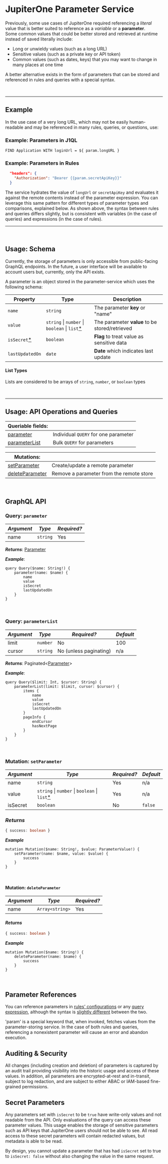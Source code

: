 # JupiterOne Parameter Service

Previously, some use cases of JupiterOne required referencing a *literal* value that is better suited to reference as a *variable* or a **parameter**.  
Some common values that could be better stored and retrieved at runtime instead of saved literally include:

 - Long or unwieldy values (such as a long URL)
 - Sensitive values (such as a private key or API token)
 - Common values (such as dates, keys) that you may want to change in many places at one time

 A better alternative exists in the form of parameters that can be stored and referenced in rules and queries with a special syntax.

<br>
<hr>

## Example

In the use case of a very long URL, which may not be easily human-readable and may be referenced in many rules, queries, or questions, use: 

### Example: Parameters in J1QL

```J1QL
FIND Application WITH loginUrl = ${ param.longURL }
```

### Example: Parameters in Rules

```json
  "headers": {
    "Authorization": "Bearer {{param.secretApiKey}}"
  }
```

The service hydrates the value of `longUrl` or `secretApiKey` and evaluates it against the 
remote contents instead of the parameter expression.  You can leverage this same pattern for 
different types of parameter types and comparisons, explained below.  As shown above, the 
syntax between rules and queries differs slightly, but is consistent with variables (in the
case of queries) and expressions (in the case of rules).
<hr>
<br>

## Usage: Schema

Currently, the storage of parameters is only accessible from public-facing GraphQL endpoints. 
In the future, a user interface will be available to account users but, currently, only the API exists.

A parameter is an object stored in the parameter-service which uses the following schema:


| Property           | Type              | Description                                                                                                                                                         |
| ------------------ | ----------------- | ------------------------------------------------------------------------------------------------------------------------------------------------------------------- |
| `name`               | `string`          | The parameter **key** or "name" |
| `value`          | `string` \| `number` \| `boolean` \| `list`[*](#listtypes)          | The parameter **value** to be stored/retrieved 
| `isSecret`[*](#secretparameters)              | `boolean`          | **Flag** to treat value as sensitive data |
| `lastUpdatedOn`               | `date`          | **Date** which indicates last update  |

#### List Types 
Lists are considered to be arrays of `string`, `number`, or `boolean` types

<br>

<hr>

## Usage: API Operations and Queries

|Queriable fields:||
|--|--|
| [parameter](#queryparameter)|Individual `QUERY` for one parameter|
|[parameterList](#queryparameterlist)|Bulk `QUERY` for parameters|

|Mutations:||
|--|--|
| [setParameter](#mutationsetparameter)|Create/update a remote parameter|
|[deleteParameter](#mutationdeleteparameter)|Remove a parameter from the remote store|

<br>


## GraphQL API

### Query: `parameter`


|*Argument*|*Type*|*Required?*|
|--|--|--|
| name | `string` | Yes |

***Returns***: [Parameter](#usageschema)

***Example***: 
```gql
query Query($name: String!) {
    parameter(name: $name) {
        name
        value
        isSecret
        lastUpdatedOn
    }
}
```
<br>

### Query: `parameterList`

|*Argument*|*Type*|*Required?*|*Default*|
|--|--|--|--|
| limit | `number` | No | 100 |
| cursor | `string` | No (unless paginating) | n/a |

***Returns***: Paginated<[Parameter](#usageschema)>

***Example***: 
```gql
query Query($limit: Int, $cursor: String) {
    parameterList(limit: $limit, cursor: $cursor) {
        items {
            name
            value
            isSecret
            lastUpdatedOn
        }
        pageInfo {
            endCursor
            hasNextPage
        }
    }
}
```
<br>

### Mutation: `setParameter`

|*Argument*|*Type*|*Required?*|*Default*
|--|--|--|--|
| name | `string` |Yes| n/a |
| value | `string` \| `number` \| `boolean` \| `list`[*](#listtypes)  | Yes | n/a
| isSecret | `boolean` |No| `false` |

### ***Returns***
```ts
{ success: boolean }

```
***Example*** 

```gql
mutation Mutation($name: String!, $value: ParameterValue!) {
    setParameter(name: $name, value: $value) {
        success
    }
}
```

<br>

#### Mutation: `deleteParameter`

|*Argument*|*Type*|*Required?*|
|--|--|--|
| name | `Array<string>` |Yes|

#### ***Returns***
```ts
{ success: boolean }
```
***Example***

```gql
mutation Mutation($name: String!) {
    deleteParameter(name: $name) {
        success
    }
}
```
<br>

## Parameter References

You can reference parameters in [rules' configurations](./schemas/alert-rule.md) or any [query expression](./jupiterone-query-language.md), although the syntax is [slightly different](#example) between the two. 

'param' is a special keyword that, when invoked, fetches values from the parameter-storing service. In the case of both rules and queries, referencing a nonexistent parameter will cause an error and abandon execution.

## Auditing & Security

All changes (including creation and deletion) of parameters is captured by an audit trail providing visibility into the historic usage and access of these values.  In addition, all parameters are encrypted-at-rest and in-transit, subject to log redaction, and are subject to either ABAC or IAM-based fine-grained permissions.

## Secret Parameters

Any parameters set with `isSecret` to be `true` have write-only values and not readable from the API. Only evaluations of the query can access 
these parameter values.  This usage enables the storage of sensitive parameters such as API keys that JupiterOne users should not be able to see.  All read access to these secret parameters will contain redacted values, but metadata is able to be read.

By design, you cannot update a parameter that has had `isSecret` set to true to `isSecret: false` without also changing the value in the same request.
